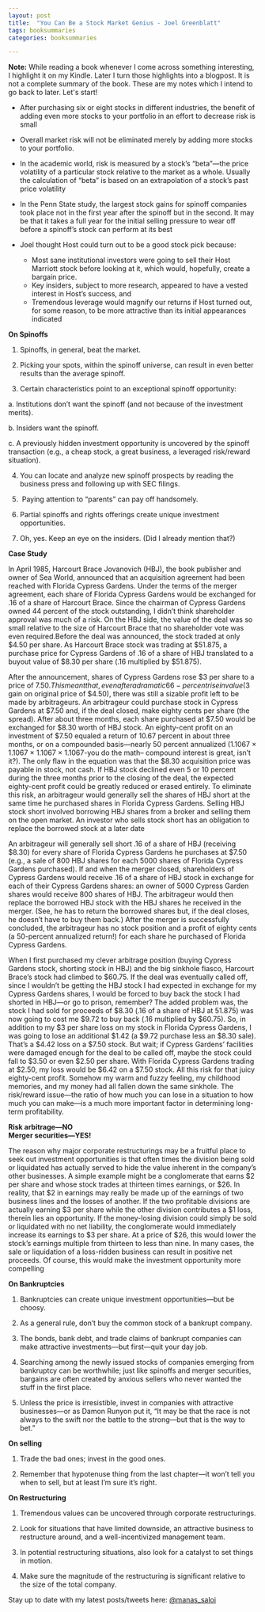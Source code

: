 ```yaml
---
layout: post
title:  "You Can Be a Stock Market Genius - Joel Greenblatt"
tags: booksummaries
categories: booksummaries

---
```


**Note:** While reading a book whenever I come across something interesting, I highlight it on my Kindle. Later I turn those highlights into a blogpost. It is not a complete summary of the book. These are my notes which I intend to go back to later. Let's start!

+ After purchasing six or eight stocks in different industries, the benefit of adding even more stocks to your portfolio in an effort to decrease risk is small

+ Overall market risk will not be eliminated merely by adding more stocks to your portfolio.

+ In the academic world, risk is measured by a stock’s “beta”—the price volatility of a particular stock relative to the market as a whole. Usually the calculation of “beta” is based on an extrapolation of a stock’s past price volatility

+ In the Penn State study, the largest stock gains for spinoff companies took place not in the first year after the spinoff but in the second. It may be that it takes a full year for the initial selling pressure to wear off before a spinoff’s stock can perform at its best

+ Joel thought Host could turn out to be a good stock pick because:

     * Most sane institutional investors were going to sell their Host Marriott stock before looking at it, which would, hopefully, create a bargain price.
     * Key insiders, subject to more research, appeared to have a vested interest in Host’s success, and
     * Tremendous leverage would magnify our returns if Host turned out, for some reason, to be more attractive than its initial appearances indicated

**On Spinoffs**

  1. Spinoffs, in general, beat the market.

  2. Picking your spots, within the spinoff universe, can result in even better results than the average spinoff.

  3. Certain characteristics point to an exceptional spinoff opportunity:

  a. Institutions don’t want the spinoff (and not because of the investment merits).

  b. Insiders want the spinoff.

  c. A previously hidden investment opportunity is uncovered by the spinoff transaction (e.g., a cheap stock, a great business, a leveraged risk/reward situation).

  4. You can locate and analyze new spinoff prospects by reading the business press and following up with SEC filings.

  5.  Paying attention to “parents” can pay off handsomely.

  6. Partial spinoffs and rights offerings create unique investment opportunities.

  7. Oh, yes. Keep an eye on the insiders. (Did I already mention that?)

**Case Study**

In April 1985, Harcourt Brace Jovanovich (HBJ), the book publisher and owner of Sea World, announced that an acquisition agreement had been reached with Florida Cypress Gardens. Under the terms of the merger agreement, each share of Florida Cypress Gardens would be exchanged for .16 of a share of Harcourt Brace. Since the chairman of Cypress Gardens owned 44 percent of the stock outstanding, I didn’t think shareholder approval was much of a risk. On the HBJ side, the value of the deal was so small relative to the size of Harcourt Brace that no shareholder vote was even required.Before the deal was announced, the stock traded at only $4.50 per share. As Harcourt Brace stock was trading at $51.875, a purchase price for Cypress Gardens of .16 of a share of HBJ translated to a buyout value of $8.30 per share (.16 multiplied by $51.875).

After the announcement, shares of Cypress Gardens rose $3 per share to a price of $7.50. This meant that, even after a dramatic 66-percent rise in value ($3 gain on original price of $4.50), there was still a sizable profit left to be made by arbitrageurs. An arbitrageur could purchase stock in Cypress Gardens at $7.50 and, if the deal closed, make eighty cents per share (the spread). After about three months, each share purchased at $7.50 would be exchanged for $8.30 worth of HBJ stock. An eighty-cent profit on an investment of $7.50 equaled a return of 10.67 percent in about three months, or on a compounded basis—nearly 50 percent annualized (1.1067 × 1.1067 × 1.1067 × 1.1067-you do the math– compound interest is great, isn’t it?). The only flaw in the equation was that the $8.30 acquisition price was payable in stock, not cash. If HBJ stock declined even 5 or 10 percent during the three months prior to the closing of the deal, the expected eighty-cent profit could be greatly reduced or erased entirely. To eliminate this risk, an arbitrageur would generally sell the shares of HBJ short at the same time he purchased shares in Florida Cypress Gardens. Selling HBJ stock short involved borrowing HBJ shares from a broker and selling them on the open market. An investor who sells stock short has an obligation to replace the borrowed stock at a later date


An arbitrageur will generally sell short .16 of a share of HBJ (receiving $8.30) for every share of Florida Cypress Gardens he purchases at $7.50 (e.g., a sale of 800 HBJ shares for each 5000 shares of Florida Cypress Gardens purchased). If and when the merger closed, shareholders of Cypress Gardens would receive .16 of a share of HBJ stock in exchange for each of their Cypress Gardens shares: an owner of 5000 Cypress Garden shares would receive 800 shares of HBJ. The arbitrageur would then replace the borrowed HBJ stock with the HBJ shares he received in the merger. (See, he has to return the borrowed shares but, if the deal closes, he doesn’t have to buy them back.) After the merger is successfully concluded, the arbitrageur has no stock position and a profit of eighty cents (a 50-percent annualized return!) for each share he purchased of Florida Cypress Gardens.

When I first purchased my clever arbitrage position (buying Cypress Gardens stock, shorting stock in HBJ) and the big sinkhole fiasco, Harcourt Brace’s stock had climbed to $60.75. If the deal was eventually called off, since I wouldn’t be getting the HBJ stock I had expected in exchange for my Cypress Gardens shares, I would be forced to buy back the stock I had shorted in HBJ—or go to prison, remember? The added problem was, the stock I had sold for proceeds of $8.30 (.16 of a share of HBJ at 51.875) was now going to cost me $9.72 to buy back (.16 multiplied by $60.75). So, in addition to my $3 per share loss on my stock in Florida Cypress Gardens, I was going to lose an additional $1.42 (a $9.72 purchase less an $8.30 sale). That’s a $4.42 loss on a $7.50 stock. But wait; if Cypress Gardens’ facilities were damaged enough for the deal to be called off, maybe the stock could fall to $3.50 or even $2.50 per share. With Florida Cypress Gardens trading at $2.50, my loss would be $6.42 on a $7.50 stock. All this risk for that juicy eighty-cent profit. Somehow my warm and fuzzy feeling, my childhood memories, and my money had all fallen down the same sinkhole.
The risk/reward issue—the ratio of how much you can lose in a situation to how much you can make—is a much more important factor in determining long-term profitability.  

**Risk arbitrage—NO**    
**Merger securities—YES!**    

The reason why major corporate restructurings may be a fruitful place to seek out investment opportunities is that often times the division being sold or liquidated has actually served to hide the value inherent in the company’s other businesses. A simple example might be a conglomerate that earns $2 per share and whose stock trades at thirteen times earnings, or $26. In reality, that $2 in earnings may really be made up of the earnings of two business lines and the losses of another. If the two profitable divisions are actually earning $3 per share while the other division contributes a $1 loss, therein lies an opportunity. If the money-losing division could simply be sold or liquidated with no net liability, the conglomerate would immediately increase its earnings to $3 per share. At a price of $26, this would lower the stock’s earnings multiple from thirteen to less than nine. In many cases, the sale or liquidation of a loss-ridden business can result in positive net proceeds. Of course, this would make the investment opportunity more compelling

**On Bankruptcies**

1. Bankruptcies can create unique investment opportunities—but be choosy.

2. As a general rule, don’t buy the common stock of a bankrupt company.

3. The bonds, bank debt, and trade claims of bankrupt companies can make attractive investments—but first—quit your day job.

4. Searching among the newly issued stocks of companies emerging from bankruptcy can be worthwhile; just like spinoffs and merger securities, bargains are often created by anxious sellers who never wanted the stuff in the first place.

5. Unless the price is irresistible, invest in companies with attractive businesses—or as Damon Runyon put it, “It may be that the race is not always to the swift nor the battle to the strong—but that is the way to bet.”

**On selling**

1. Trade the bad ones; invest in the good ones.

2. Remember that hypotenuse thing from the last chapter—it won’t tell you when to sell, but at least I’m sure it’s right.

**On Restructuring**

1. Tremendous values can be uncovered through corporate restructurings.

2. Look for situations that have limited downside, an attractive business to restructure around, and a well-incentivized management team.

3. In potential restructuring situations, also look for a catalyst to set things in motion.

4. Make sure the magnitude of the restructuring is significant relative to the size of the total company.

Stay up to date with my latest posts/tweets here: [@manas_saloi](http://twitter.com/manas_saloi)
